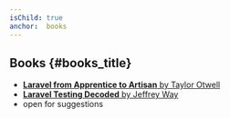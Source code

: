 ```yaml
---
isChild: true
anchor:  books
---
```


## Books {#books_title}

* [**Laravel from Apprentice to Artisan** by Taylor Otwell](https://leanpub.com/laravel-testing-decoded)
* [**Laravel Testing Decoded** by Jeffrey Way](https://leanpub.com/laravel-testing-decoded)
* open for suggestions
